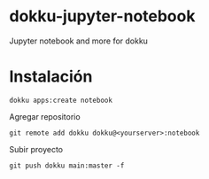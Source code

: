 # dokku-jupyter-notebook
Jupyter notebook and more for dokku

# Instalación

    dokku apps:create notebook

Agregar repositorio

    git remote add dokku dokku@<yourserver>:notebook

Subir proyecto

    git push dokku main:master -f